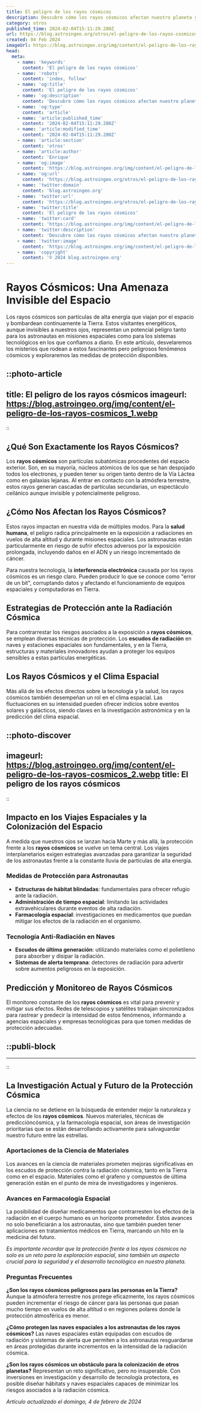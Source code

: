 ```yaml
---
title: El peligro de los rayos cósmicos
description: Descubre cómo los rayos cósmicos afectan nuestro planeta y medidas de protección esenciales. Información vital sin alarmismos.
category: otros
published_time: 2024-02-04T15:11:29.280Z
url: https://blog.astroingeo.org/otros/el-peligro-de-los-rayos-cosmicos
created: 04 Feb 2024
imageUrl: https://blog.astroingeo.org/img/content/el-peligro-de-los-rayos-cosmicos_1.webp
head:
  meta:
    - name: 'keywords'
      content: 'El peligro de los rayos cósmicos'
    - name: 'robots'
      content: 'index, follow'
    - name: 'og:title'
      content: 'El peligro de los rayos cósmicos'
    - name: 'og:description'
      content: 'Descubre cómo los rayos cósmicos afectan nuestro planeta y medidas de protección esenciales. Información vital sin alarmismos.'
    - name: 'og:type'
      content: 'article'
    - name: 'article:published_time'
      content: '2024-02-04T15:11:29.280Z'
    - name: 'article:modified_time'
      content: '2024-02-04T15:11:29.280Z'
    - name: 'article:section'
      content: 'otros'
    - name: 'article:author'
      content: 'Enrique'
    - name: 'og:image'
      content: 'https://blog.astroingeo.org/img/content/el-peligro-de-los-rayos-cosmicos_1.webp'
    - name: 'og:url'
      content: 'https://blog.astroingeo.org/otros/el-peligro-de-los-rayos-cosmicos'
    - name: 'twitter:domain'
      content: 'blog.astroingeo.org'
    - name: 'twitter:url'
      content: 'https://blog.astroingeo.org/otros/el-peligro-de-los-rayos-cosmicos'
    - name: 'twitter:title'
      content: 'El peligro de los rayos cósmicos'
    - name: 'twitter:card'
      content: 'https://blog.astroingeo.org/img/content/el-peligro-de-los-rayos-cosmicos_1.webp'
    - name: 'twitter:description'
      content: 'Descubre cómo los rayos cósmicos afectan nuestro planeta y medidas de protección esenciales. Información vital sin alarmismos.'
    - name: 'twitter:image'
      content: 'https://blog.astroingeo.org/img/content/el-peligro-de-los-rayos-cosmicos_1.webp'
    - name: 'copyright'
      content: '© 2024 blog.astroingeo.org'
---
```

# Rayos Cósmicos: Una Amenaza Invisible del Espacio

Los rayos cósmicos son partículas de alta energía que viajan por el espacio y bombardean continuamente la Tierra. Estos visitantes energéticos, aunque invisibles a nuestros ojos, representan un potencial peligro tanto para los astronautas en misiones espaciales como para los sistemas tecnológicos en los que confiamos a diario. En este artículo, desvelaremos los misterios que rodean a estos fascinantes pero peligrosos fenómenos cósmicos y exploraremos las medidas de protección disponibles.


::photo-article
---
title: El peligro de los rayos cósmicos
imageurl: https://blog.astroingeo.org/img/content/el-peligro-de-los-rayos-cosmicos_1.webp
---
::


## ¿Qué Son Exactamente los Rayos Cósmicos?

Los **rayos cósmicos** son partículas subatómicas procedentes del espacio exterior. Son, en su mayoría, núcleos atómicos de los que se han despojado todos los electrones, y pueden tener su origen tanto dentro de la Vía Láctea como en galaxias lejanas. Al entrar en contacto con la atmósfera terrestre, estos rayos generan cascadas de partículas secundarias, un espectáculo ceilánico aunque invisible y potencialmente peligroso.

## ¿Cómo Nos Afectan los Rayos Cósmicos?

Estos rayos impactan en nuestra vida de múltiples modos. Para la **salud humana**, el peligro radica principalmente en la exposición a radiaciones en vuelos de alta altitud y durante misiones espaciales. Los astronautas están particularmente en riesgo de sufrir efectos adversos por la exposición prolongada, incluyendo daños en el ADN y un riesgo incrementado de cáncer.

Para nuestra tecnología, la **interferencia electrónica** causada por los rayos cósmicos es un riesgo claro. Pueden producir lo que se conoce como "error de un bit", corruptando datos y afectando el funcionamiento de equipos espaciales y computadoras en Tierra.

## Estrategias de Protección ante la Radiación Cósmica

Para contrarrestar los riesgos asociados a la exposición a **rayos cósmicos**, se emplean diversas técnicas de protección. Los **escudos de radiación** en naves y estaciones espaciales son fundamentales, y en la Tierra, estructuras y materiales innovadores ayudan a proteger los equipos sensibles a estas partículas energéticas.

## Los Rayos Cósmicos y el Clima Espacial

Más allá de los efectos directos sobre la tecnología y la salud, los rayos cósmicos también desempeñan un rol en el clima espacial. Las fluctuaciones en su intensidad pueden ofrecer indicios sobre eventos solares y galácticos, siendo claves en la investigación astronómica y en la predicción del clima espacial.


::photo-discover
---
imageurl: https://blog.astroingeo.org/img/content/el-peligro-de-los-rayos-cosmicos_2.webp
title: El peligro de los rayos cósmicos
---
::


## Impacto en los Viajes Espaciales y la Colonización del Espacio

A medida que nuestros ojos se lanzan hacia Marte y más allá, la protección frente a los **rayos cósmicos** se vuelve un tema central. Los viajes interplanetarios exigen estrategias avanzadas para garantizar la seguridad de los astronautas frente a la constante lluvia de partículas de alta energía.

### Medidas de Protección para Astronautas

- **Estructuras de hábitat blindadas**: fundamentales para ofrecer refugio ante la radiación.
- **Administración de tiempo espacial**: limitando las actividades extravehiculares durante eventos de alta radiación.
- **Farmacología espacial**: investigaciones en medicamentos que puedan mitigar los efectos de la radiación en el organismo.

### Tecnología Anti-Radiación en Naves

- **Escudos de última generación**: utilizando materiales como el polietileno para absorber y disipar la radiación.
- **Sistemas de alerta temprana**: detectores de radiación para advertir sobre aumentos peligrosos en la exposición.

## Predicción y Monitoreo de Rayos Cósmicos

El monitoreo constante de los **rayos cósmicos** es vital para prevenir y mitigar sus efectos. Redes de telescopios y satélites trabajan sincronizados para rastrear y predecir la intensidad de estos fenómenos, informando a agencias espaciales y empresas tecnológicas para que tomen medidas de protección adecuadas.


  ::publi-block
  ---
  ---
  ::
  
  
## La Investigación Actual y Futuro de la Protección Cósmica

La ciencia no se detiene en la búsqueda de entender mejor la naturaleza y efectos de los **rayos cósmicos**. Nuevos materiales, técnicas de prediccióncósmica, y la farmacología espacial, son áreas de investigación prioritarias que se están desarrollando activamente para salvaguardar nuestro futuro entre las estrellas.

### Aportaciones de la Ciencia de Materiales

Los avances en la ciencia de materiales prometen mejoras significativas en los escudos de protección contra la radiación cósmica, tanto en la Tierra como en el espacio. Materiales como el grafeno y compuestos de última generación están en el punto de mira de investigadores y ingenieros.

### Avances en Farmacología Espacial

La posibilidad de diseñar medicamentos que contrarresten los efectos de la radiación en el cuerpo humano es un horizonte prometedor. Estos avances no solo beneficiarán a los astronautas, sino que también pueden tener aplicaciones en tratamientos médicos en Tierra, marcando un hito en la medicina del futuro.

*Es importante recordar que la protección frente a los rayos cósmicos no solo es un reto para la exploración espacial, sino también un aspecto crucial para la seguridad y el desarrollo tecnológico en nuestro planeta.*

### Preguntas Frecuentes

**¿Son los rayos cósmicos peligrosos para las personas en la Tierra?**
Aunque la atmósfera terrestre nos protege eficazmente, los rayos cósmicos pueden incrementar el riesgo de cáncer para las personas que pasan mucho tiempo en vuelos de alta altitud o en regiones polares donde la protección atmosférica es menor.

**¿Cómo protegen las naves espaciales a los astronautas de los rayos cósmicos?**
Las naves espaciales están equipadas con escudos de radiación y sistemas de alerta que permiten a los astronautas resguardarse en áreas protegidas durante incrementos en la intensidad de la radiación cósmica.

**¿Son los rayos cósmicos un obstáculo para la colonización de otros planetas?**
Representan un reto significativo, pero no insuperable. Con inversiones en investigación y desarrollo de tecnología protectora, es posible diseñar hábitats y naves espaciales capaces de minimizar los riesgos asociados a la radiación cósmica.

_Artículo actualizado el domingo, 4 de febrero de 2024_